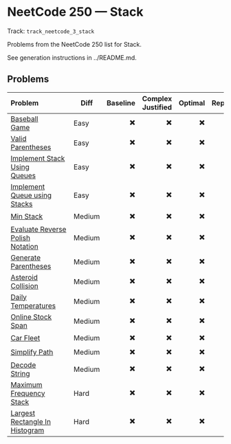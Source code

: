 # NeetCode 250 — Stack

Track: `track_neetcode_3_stack`

Problems from the NeetCode 250 list for Stack.

See generation instructions in ../README.md.

## Problems

| Problem&nbsp;&nbsp;&nbsp;&nbsp;&nbsp;&nbsp; | Diff | Baseline | Complex Justified | Optimal | Repeats | Min Time | Conf | Clarified | Communicated | Stated | Edge Tests | Clean Impl | Mistakes |
|:---|---|---:|---:|---:|---:|---:|---:|---:|---:|---:|---:|---:|---|
| [Baseball Game](../problems/0682-baseball-game/readme.md)&nbsp;&nbsp;&nbsp;&nbsp;&nbsp;&nbsp; | Easy | ✖️ | ✖️ | ✖️ |  | 0 | 1 | ✖️ | ✖️ | ✖️ | ✖️                 | ✖️ |  |
| [Valid Parentheses](../problems/0020-valid-parentheses/readme.md)&nbsp;&nbsp;&nbsp;&nbsp;&nbsp;&nbsp; | Easy | ✖️ | ✖️ | ✖️ |  | 0 | 1 | ✖️ | ✖️ | ✖️ | ✖️                 | ✖️ |  |
| [Implement Stack Using Queues](../problems/0225-implement-stack-using-queues/readme.md)&nbsp;&nbsp;&nbsp;&nbsp;&nbsp;&nbsp; | Easy | ✖️ | ✖️ | ✖️ |  | 0 | 1 | ✖️ | ✖️ | ✖️ | ✖️                 | ✖️ |  |
| [Implement Queue using Stacks](../problems/0232-implement-queue-using-stacks/readme.md)&nbsp;&nbsp;&nbsp;&nbsp;&nbsp;&nbsp; | Easy | ✖️ | ✖️ | ✖️ |  | 0 | 1 | ✖️ | ✖️ | ✖️ | ✖️                 | ✖️ |  |
| [Min Stack](../problems/0155-min-stack/readme.md)&nbsp;&nbsp;&nbsp;&nbsp;&nbsp;&nbsp; | Medium | ✖️ | ✖️ | ✖️ |  | 0 | 1 | ✖️ | ✖️ | ✖️ | ✖️                 | ✖️ |  |
| [Evaluate Reverse Polish Notation](../problems/0150-evaluate-reverse-polish-notation/readme.md)&nbsp;&nbsp;&nbsp;&nbsp;&nbsp;&nbsp; | Medium | ✖️ | ✖️ | ✖️ |  | 0 | 1 | ✖️ | ✖️ | ✖️ | ✖️                 | ✖️ |  |
| [Generate Parentheses](../problems/0022-generate-parentheses/readme.md)&nbsp;&nbsp;&nbsp;&nbsp;&nbsp;&nbsp; | Medium | ✖️ | ✖️ | ✖️ |  | 0 | 1 | ✖️ | ✖️ | ✖️ | ✖️                 | ✖️ |  |
| [Asteroid Collision](../problems/0735-asteroid-collision/readme.md)&nbsp;&nbsp;&nbsp;&nbsp;&nbsp;&nbsp; | Medium | ✖️ | ✖️ | ✖️ |  | 0 | 1 | ✖️ | ✖️ | ✖️ | ✖️                 | ✖️ |  |
| [Daily Temperatures](../problems/0739-daily-temperatures/readme.md)&nbsp;&nbsp;&nbsp;&nbsp;&nbsp;&nbsp; | Medium | ✖️ | ✖️ | ✖️ |  | 0 | 1 | ✖️ | ✖️ | ✖️ | ✖️                 | ✖️ |  |
| [Online Stock Span](../problems/0901-online-stock-span/readme.md)&nbsp;&nbsp;&nbsp;&nbsp;&nbsp;&nbsp; | Medium | ✖️ | ✖️ | ✖️ |  | 0 | 1 | ✖️ | ✖️ | ✖️ | ✖️                 | ✖️ |  |
| [Car Fleet](../problems/0853-car-fleet/readme.md)&nbsp;&nbsp;&nbsp;&nbsp;&nbsp;&nbsp; | Medium | ✖️ | ✖️ | ✖️ |  | 0 | 1 | ✖️ | ✖️ | ✖️ | ✖️                 | ✖️ |  |
| [Simplify Path](../problems/0071-simplify-path/readme.md)&nbsp;&nbsp;&nbsp;&nbsp;&nbsp;&nbsp; | Medium | ✖️ | ✖️ | ✖️ |  | 0 | 1 | ✖️ | ✖️ | ✖️ | ✖️                 | ✖️ |  |
| [Decode String](../problems/0394-decode-string/readme.md)&nbsp;&nbsp;&nbsp;&nbsp;&nbsp;&nbsp; | Medium | ✖️ | ✖️ | ✖️ |  | 0 | 1 | ✖️ | ✖️ | ✖️ | ✖️                 | ✖️ |  |
| [Maximum Frequency Stack](../problems/0895-maximum-frequency-stack/readme.md)&nbsp;&nbsp;&nbsp;&nbsp;&nbsp;&nbsp; | Hard | ✖️ | ✖️ | ✖️ |  | 0 | 1 | ✖️ | ✖️ | ✖️ | ✖️                 | ✖️ |  |
| [Largest Rectangle In Histogram](../problems/0084-largest-rectangle-in-histogram/readme.md)&nbsp;&nbsp;&nbsp;&nbsp;&nbsp;&nbsp; | Hard | ✖️ | ✖️ | ✖️ |  | 0 | 1 | ✖️ | ✖️ | ✖️ | ✖️                 | ✖️ |  |
